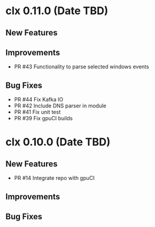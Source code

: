 # clx 0.11.0 (Date TBD)

## New Features

## Improvements
 - PR #43 Functionality to parse selected windows events

## Bug Fixes

 - PR #44 Fix Kafka IO
 - PR #42 Include DNS parser in module
 - PR #41 Fix unit test
 - PR #39 Fix gpuCI builds


# clx 0.10.0 (Date TBD)

## New Features

 - PR #14 Integrate repo with gpuCI

## Improvements

## Bug Fixes
